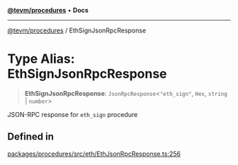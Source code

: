[**@tevm/procedures**](../README.md) • **Docs**

***

[@tevm/procedures](../globals.md) / EthSignJsonRpcResponse

# Type Alias: EthSignJsonRpcResponse

> **EthSignJsonRpcResponse**: `JsonRpcResponse`\<`"eth_sign"`, `Hex`, `string` \| `number`\>

JSON-RPC response for `eth_sign` procedure

## Defined in

[packages/procedures/src/eth/EthJsonRpcResponse.ts:256](https://github.com/qbzzt/tevm-monorepo/blob/main/packages/procedures/src/eth/EthJsonRpcResponse.ts#L256)
